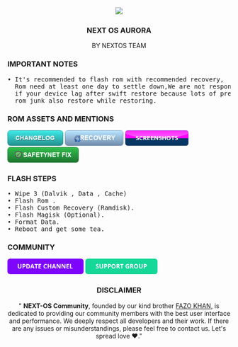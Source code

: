 <div align="center" >
  <img  src="https://raw.githubusercontent.com/Fazokhan/NEXTOS_PROJECT/main/database/assets/post/bannr.png"  />
  <h3>NEXT OS AURORA</h3>
</div>
<p align="center">BY NEXTOS TEAM</p>

<h3> IMPORTANT NOTES</h3>
<pre>
• It's recommended to flash rom with recommended recovery,
  Rom need at least one day to settle down,We are not responsible
  if your device lag after swift restore because lots of previous
  rom junk also restore while restoring.
</pre>
<h3>ROM ASSETS AND MENTIONS</h3>
<a href="https://telegra.ph/NextOS-Quantum-06-11"><img  height="35" src="https://raw.githubusercontent.com/Fazokhan/NEXTOS_PROJECT/quantum/database/assets/post/changelog-button.png"  /></a>
<a href="https://t.me/CloudfilesSC/424"><img  height="35" src="https://raw.githubusercontent.com/Fazokhan/Project-NextOS-/main/assets/recovery_button.png"  /></a>
<a href="https://t.me/SSgroupRN11"><img  height="35" src="https://raw.githubusercontent.com/Fazokhan/Project-NextOS-/main/assets/button_screenshots.png"  /></a>
<a href="https://t.me/CloudfilesSC/210"><img  height="35" src="https://raw.githubusercontent.com/Fazokhan/Project-NextOS-/main/assets/safety_button.png"  /></a>

<h3> FLASH STEPS</h3>
<pre>
• Wipe 3 (Dalvik , Data , Cache)
• Flash Rom .
• Flash Custom Recovery (Ramdisk).
• Flash Magisk (Optional).
• Format Data.
• Reboot and get some tea.
</pre>

<h3>COMMUNITY</h3>

<a href="https://t.me/RedmiN11Pak"><img  height="35" src="https://raw.githubusercontent.com/Fazokhan/Project-NextOS-/main/assets/button_update-channel.png"  /></a>
<a href="https://t.me/RN11PakCommunity"><img  height="35" src="https://raw.githubusercontent.com/Fazokhan/Project-NextOS-/main/assets/button_support-group.png"  /></a>


<h3 align="center" >DISCLAIMER</h3>
<p align="center">" <b>NEXT-OS Community</b>, founded by our kind brother <a href="https://t.me/Fazokhan">FAZO KHAN</a>, is dedicated to providing our community members with the best user interface and performance. We deeply respect all developers and their work. If there are any issues or misunderstandings, please feel free to contact us. Let's spread love ❤️."




</p>



